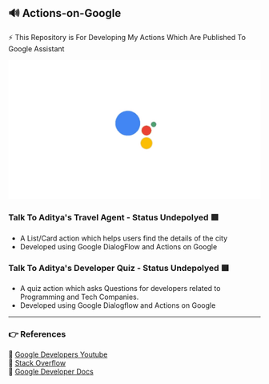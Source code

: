 ## 🔊 Actions-on-Google
⚡ This Repository is For Developing My Actions Which Are Published To Google Assistant

![image](https://github.com/thedevilx/Actions-on-Google/blob/master/Assets/Google.gif)

### Talk To Aditya's Travel Agent - Status Undepolyed 🟥
- A List/Card action which helps users find the details of the city
- Developed using Google DialogFlow and Actions on Google

### Talk To Aditya's Developer Quiz - Status Undepolyed 🟥
- A quiz action which asks Questions for developers related to Programming and Tech Companies.
- Developed using Google Dialogflow and Actions on Google

<hr>

###  👉 References 

🔹 [Google Developers Youtube](https://www.youtube.com/watch?v=ADD-rvsS5z4&t=626s) <br />
🔹 [Stack Overflow](https://stackoverflow.com/questions/53246705/clickable-response-such-as-a-button-in-dialgflow) <br />
🔹 [Google Developer Docs](https://developers.google.com/assistant/app/overview) <br />

